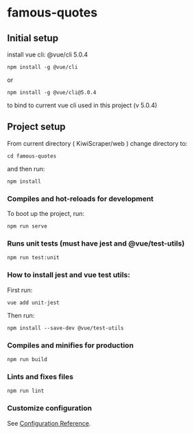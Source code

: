 # famous-quotes

## Initial setup

install vue cli: @vue/cli 5.0.4
```
npm install -g @vue/cli
```
or 
```
npm install -g @vue/cli@5.0.4
```
to bind to current vue cli used in this project (v 5.0.4)

## Project setup

From current directory ( KiwiScraper/web ) change directory to:
```
cd famous-quotes
```
and then run:
```
npm install
```

### Compiles and hot-reloads for development
To boot up the project, run: 
```
npm run serve
```
### Runs unit tests (must have jest and @vue/test-utils)
```
npm run test:unit
```
### How to install jest and vue test utils:
First run: 
```
vue add unit-jest
```
Then run:
```
npm install --save-dev @vue/test-utils
```

### Compiles and minifies for production
```
npm run build
```

### Lints and fixes files
```
npm run lint
```

### Customize configuration
See [Configuration Reference](https://cli.vuejs.org/config/).

